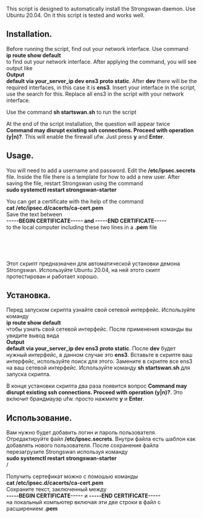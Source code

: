 This script is designed to automatically install the Strongswan daemon. Use Ubuntu 20.04. On it this script is tested and works well.

## Installation.

Before running the script, find out your network interface. Use command
</br>**ip route show default**</br>
to find out your network interface.
After applying the command, you will see output like
</br>**Output</br>
default via your_server_ip dev ens3 proto static**. After **dev** there will be the required interfaces, in this case it is **ens3**. Insert your interface in the script, use the search for this. Replace all ens3 in the script with your network interface.

Use the command **sh startswan.sh** to run the script

At the end of the script installation, the question will appear twice **Command may disrupt existing ssh connections. Proceed with operation (y|n)?**. This will enable the firewall ufw. Just press **y** and **Enter**.

## Usage.

You will need to add a username and password.
Edit the **/etc/ipsec.secrets** file. Inside the file there is a template for how to add a new user.
After saving the file, restart Strongswan using the command
</br>**sudo systemctl restart strongswan-starter**</br>

You can get a certificate with the help of the command
</br>**cat /etc/ipsec.d/cacerts/ca-cert.pem**</br>
Save the text between
</br>**-----BEGIN CERTIFICATE----- and -----END CERTIFICATE-----**</br>
to the local computer including these two lines in a **.pem** file

</br>
</br>
</br>

Этот скрипт предназначен для автоматической установки демона Strongswan. Используйте Ubuntu 20.04, на ней этото скипт протестирован и работает хорошо.

## Установка.

Перед запуском скрипта узнайте свой сетевой интерфейс. Используйте команду 
</br>**ip route show default**</br> чтобы узнать свой сетевой интерфейс.
После применения команды вы увидите вывод вида
</br>**Output</br>
default via your_server_ip dev ens3  proto static**. После **dev** будет нужный интерфейc, в данном случае это **ens3**. Вставьте в скрипте ваш интерфейс, используйте поиск для этого. Замените в скрипте все ens3 на ваш сетевой интерфейс.
Используйте команду **sh startswan.sh** для запуска скрипта.

В конце установки скрипта два раза появится вопрос **Command may disrupt existing ssh connections. Proceed with operation (y|n)?**. Это включит брандмауэр ufw. просто нажмите **y** и **Enter**.

## Использование.

Вам нужно будет добавить логин и пароль пользователя.
Отредактируйте файл **/etc/ipsec.secrets**. Внутри файла есть шаблон как добавлять нового пользователя.
После сохранения файла перезагрузите Strongswan используя команду
</br>**sudo systemctl restart strongswan-starter**</br>/

Получить сертефикат можно с помошью команды
</br>**cat /etc/ipsec.d/cacerts/ca-cert.pem**</br>
Сохраните текст, заключенный между
</br>**-----BEGIN CERTIFICATE-----** и **-----END CERTIFICATE-----**</br>
на локальный компьютер включая эти две строки в файл с расширением **.pem**

